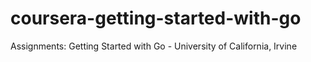 # coursera-getting-started-with-go
Assignments: Getting Started with Go - University of California, Irvine
